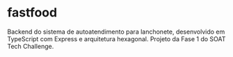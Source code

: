 # fastfood
Backend do sistema de autoatendimento para lanchonete, desenvolvido em TypeScript com Express e arquitetura hexagonal. Projeto da Fase 1 do SOAT Tech Challenge.
